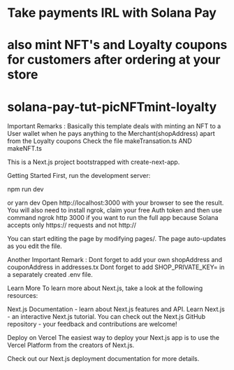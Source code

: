 # Take payments IRL with Solana Pay
# also mint NFT's and Loyalty coupons for customers after ordering at your store

# solana-pay-tut-picNFTmint-loyalty
Important Remarks : Basically this template deals with minting an NFT to a User wallet when he pays anything to the Merchant(shopAddress) apart from the Loyalty coupons Check the file makeTransation.ts AND makeNFT.ts

This is a Next.js project bootstrapped with create-next-app.

Getting Started First, run the development server:

npm run dev

or
yarn dev Open http://localhost:3000 with your browser to see the result. You will also need to install ngrok, claim your free Auth token and then use command ngrok http 3000 if you want to run the full app because Solana accepts only https:// requests and not http://

You can start editing the page by modifying pages/. The page auto-updates as you edit the file.

Another Important Remark : Dont forget to add your own shopAddress and couponAddress in addresses.tx Dont forget to add SHOP_PRIVATE_KEY= in a separately created .env file.

Learn More To learn more about Next.js, take a look at the following resources:

Next.js Documentation - learn about Next.js features and API. Learn Next.js - an interactive Next.js tutorial. You can check out the Next.js GitHub repository - your feedback and contributions are welcome!

Deploy on Vercel The easiest way to deploy your Next.js app is to use the Vercel Platform from the creators of Next.js.

Check out our Next.js deployment documentation for more details.
